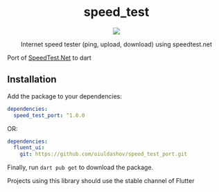 <div>
  <h1 align="center">speed_test</h1>
  <p align="center" >
    <a title="Pub" href="https://pub.dartlang.org/packages/speed_test_port" >
      <img src="https://img.shields.io/pub/v/speed_test_port.svg?style=popout&include_prereleases" />
    </a>
  </p>
  <p align="center">
  Internet speed tester (ping, upload, download) using speedtest.net
  </p>
</div>

Port of [SpeedTest.Net](https://github.com/hasali19/SpeedTest.Net) to dart

## Installation

Add the package to your dependencies:

```yaml
dependencies:
  speed_test_port: ^1.0.0
```

OR:

```yaml
dependencies:
  fluent_ui:
    git: https://github.com/oiuldashov/speed_test_port.git
```


Finally, run `dart pub get` to download the package.

Projects using this library should use the stable channel of Flutter
